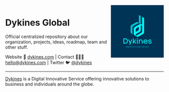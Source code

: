 <img align=right width="168" src="https://github.com/dykines/.github/blob/main/dykines.png">


<h1>Dykines Global</h1>

<p>Official centralized repository about our organization, projects, ideas, roadmap, team and other stuff.</p>

<p>Website 🚀 <a href="https://dykines.com">dykines.com</a> | Contact 👨🏻‍💻 <a href="mailto:hello@dykines.com">hello@dykines.com</a> | Twitter 🐦 <a href="https://twitter.com/dykines">@dykines</a></p>

-----

[Dykines](https://dykines.com) is a Digital Innovative Service offering innovative solutions to business and individuals around the globe.

